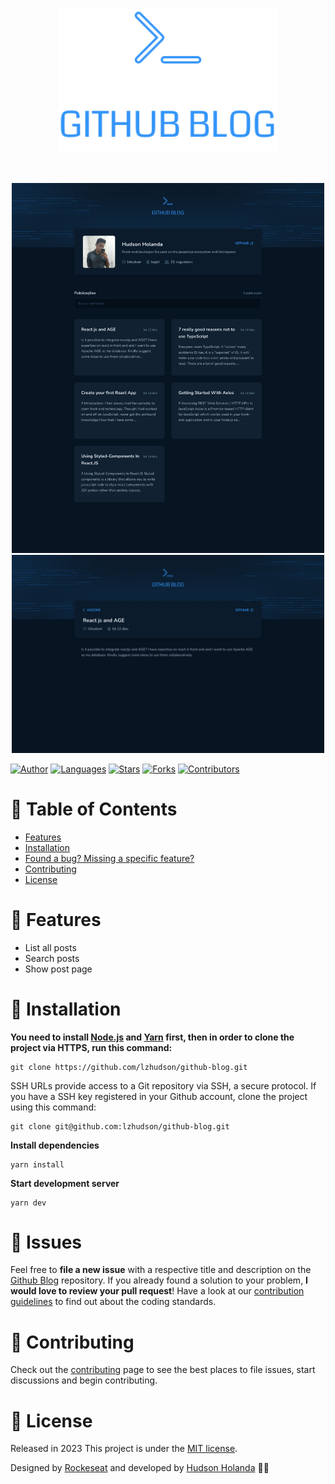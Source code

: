 <p align="center">
  <img src=".github/docs/images/logo.svg" width="350"/>
</p>

<br />

<p align="center">
  <img src=".github/docs/images/github-blog-home.png" width="500"/>
  <img src=".github/docs/images/github-blog-post.png" width="500"/>
</p>

[![Author](https://img.shields.io/badge/author-lzhudson-3294F8?style=flat-square)](https://github.com/lzhudson)
[![Languages](https://img.shields.io/github/languages/count/lzhudson/github-blog?color=%233294F8&style=flat-square)](#)
[![Stars](https://img.shields.io/github/stars/lzhudson/github-blog?color=3294F8&style=flat-square)](https://github.com/lzhudson/github-blog/stargazers)
[![Forks](https://img.shields.io/github/forks/lzhudson/github-blog?color=3294F8&style=flat-square)](https://github.com/lzhudson/github-blog/network/members)
[![Contributors](https://img.shields.io/github/contributors/lzhudson/github-blog?color=3294F8&style=flat-square)](https://github.com/lzhudson/github-blog/graphs/contributors)

# :pushpin: Table of Contents

- [Features](#rocket-features)
- [Installation](#construction_worker-installation)
- [Found a bug? Missing a specific feature?](#bug-issues)
- [Contributing](#tada-contributing)
- [License](#closed_book-license)

# :rocket: Features

- List all posts
- Search posts
- Show post page

# :construction_worker: Installation

**You need to install [Node.js](https://nodejs.org/en/download/) and [Yarn](https://yarnpkg.com/) first, then in order to clone the project via HTTPS, run this command:**

```
git clone https://github.com/lzhudson/github-blog.git
```

SSH URLs provide access to a Git repository via SSH, a secure protocol. If you have a SSH key registered in your Github account, clone the project using this command:

```
git clone git@github.com:lzhudson/github-blog.git
```

**Install dependencies**

```
yarn install
```

**Start development server**

```
yarn dev
```

# :bug: Issues

Feel free to **file a new issue** with a respective title and description on the [Github Blog](https://github.com/lzhudson/github-blog/issues) repository. If you already found a solution to your problem, **I would love to review your pull request**! Have a look at our [contribution guidelines](https://github.com/lzhudson/github-blog/blob/main/CONTRIBUTING.md) to find out about the coding standards.

# :tada: Contributing

Check out the [contributing](https://github.com/lzhudson/github-blog/blob/main/CONTRIBUTING.md) page to see the best places to file issues, start discussions and begin contributing.

# :closed_book: License

Released in 2023
This project is under the [MIT license](https://github.com/lzhudson/github-blog/main/LICENSE).

Designed by [Rockeseat](https://github.com/Rocketseat) and developed by [Hudson Holanda](https://github.com/lzhudson) 🖤🚀
